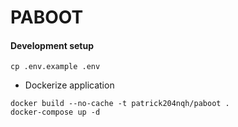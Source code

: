 # PABOOT

#### Development setup
```
cp .env.example .env
```

- Dockerize application
```
docker build --no-cache -t patrick204nqh/paboot .
docker-compose up -d
```